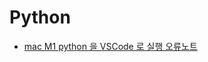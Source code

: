 # Python

- [mac M1 python 을 VSCode 로 실행 오류노트](https://velog.io/@wjdrl3122/python-mac-M1-python-%EC%9D%84-VSCode-%EB%A1%9C-%EC%8B%A4%ED%96%89-%EC%98%A4%EB%A5%98%EB%85%B8%ED%8A%B8)
